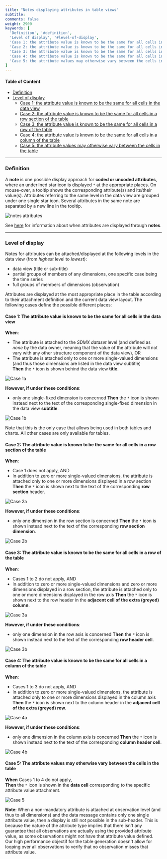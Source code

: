 ```yaml
---
title: "Notes displaying attributes in table views"
subtitle: 
comments: false
weight: 2900
keywords: [
  'Definition', '#definition',
  'Level of display', '#level-of-display',
  'Case 1: the attribute value is known to be the same for all cells in the data view', '#case-1-the-attribute-value-is-known-to-be-the-same-for-all-cells-in-the-data-view',
  'Case 2: the attribute value is known to be the same for all cells in a row section of the table', '#case-2-the-attribute-value-is-known-to-be-the-same-for-all-cells-in-a-row-section-of-the-table',
  'Case 3: the attribute value is known to be the same for all cells in a row of the table', '#case-3-the-attribute-value-is-known-to-be-the-same-for-all-cells-in-a-row-of-the-table',
  'Case 4: the attribute value is known to be the same for all cells in a column of the table', '#case-4-the-attribute-value-is-known-to-be-the-same-for-all-cells-in-a-column-of-the-table',
  'Case 5: the attribute values may otherwise vary between the cells in the table', '#case-5-the-attribute-values-may-otherwise-vary-between-the-cells-in-the-table',
]
---
```


#### Table of Content
- [Definition](#definition)
- [Level of display](#level-of-display)
  - [Case 1: the attribute value is known to be the same for all cells in the data view](#case-1-the-attribute-value-is-known-to-be-the-same-for-all-cells-in-the-data-view)
  - [Case 2: the attribute value is known to be the same for all cells in a row section of the table](#case-2-the-attribute-value-is-known-to-be-the-same-for-all-cells-in-a-row-section-of-the-table)
  - [Case 3: the attribute value is known to be the same for all cells in a row of the table](#case-3-the-attribute-value-is-known-to-be-the-same-for-all-cells-in-a-row-of-the-table)
  - [Case 4: the attribute value is known to be the same for all cells in a column of the table](#case-4-the-attribute-value-is-known-to-be-the-same-for-all-cells-in-a-column-of-the-table)
  - [Case 5: the attribute values may otherwise vary between the cells in the table](#case-5-the-attribute-values-may-otherwise-vary-between-the-cells-in-the-table)

---

### Definition
A **note** is one possible display approach for **coded or uncoded attributes**, where an underlined star icon is displayed `*` at the appropriate places. On mouse-over, a tooltip shows the corresponding attribute(s) and its/their value(s). Attributes referring to the same level in the data view are grouped under one single star icon. Several attributes in the same note are separated by a new line in the tooltip. 

![notes attributes](/dotstatsuite-documentation/images/using-de-footnotes.png)

See [here](https://sis-cc.gitlab.io/dotstatsuite-documentation/using-de/viewing-data/preview-table/#display-of-additional-information) for information about when attributes are displayed through **notes**.

---

### Level of display
Notes for attributes can be attached/displayed at the following levels in the data view (from *highest* level to *lowest*):
* data view (title or sub-title)
* partial groups of members of any dimensions, one specific case being the time series
* full groups of members of dimensions (observation)

Attributes are displayed at the most appropriate place in the table according to their attachment definition and the current data view layout. The following cases define the possible different places:

#### Case 1: The attribute value is known to be the same for all cells in the data view

**When**:
* The attribute is attached to the *SDMX dataset* level (and defined as *none* by the data owner, meaning that the value of the attribute will not vary with any other structure component of the data view), OR
* The attribute is attached only to one or more single-valued dimensions (and thus those dimensions are listed in the data view subtitle)  
**Then** the `*` icon is shown behind the data view **title**.  

![Case 1a](/dotstatsuite-documentation/images/using-de-footnotes-scenario1-with-no-relationship.PNG)

**However, if under these conditions**:
* only one single-fixed dimension is concerned
**Then** the `*` icon is shown instead next to the text of the corresponding single-fixed dimension in the data view **subtitle**.  

![Case 1b](/dotstatsuite-documentation/images/using-de-footnotes-one-dim-relationship.png)

Note that this is the only case that allows being used in both tables and charts. All other cases are only available for tables.

#### Case 2: The attribute value is known to be the same for all cells in a row section of the table

**When**:
* Case 1 does not apply, AND
* In addition to zero or more single-valued dimensions, the attribute is attached only to one or more dimensions displayed in a row section  
**Then** the `*` icon is shown next to the text of the corresponding **row section** header.  

![Case 2a](/dotstatsuite-documentation/images/using-de-footnotes-case5-with-2+dim-relationship.PNG)

**However, if under these conditions**:
* only one dimension in the row section is concerned
**Then** the `*` icon is shown instead next to the text of the corresponding **row section dimension**.  

![Case 2b](/dotstatsuite-documentation/images/using-de-footnotes-case2-with-1-dim-relationship.PNG)

#### Case 3: The attribute value is known to be the same for all cells in a row of the table
**When**:
* Cases 1 to 2 do not apply, AND
* In addition to zero or more single-valued dimensions and zero or more dimensions displayed in a row section, the attribute is attached only to one or more dimensions displayed in the row axis
**Then** the `*` icon is shown next to the row header in the **adjacent cell of the extra (greyed) column**.  
 
![Case 3a](/dotstatsuite-documentation/images/using-de-footnotes-case8-with-2+dim-relationship.PNG)

**However, if under these conditions**:
* only one dimension in the row axis is concerned
**Then** the `*` icon is shown instead next to the text of the corresponding **row header cell**.  

![Case 3b](/dotstatsuite-documentation/images/using-de-footnotes-case3-with-1or2+dim-relationship.PNG)

#### Case 4: The attribute value is known to be the same for all cells in a column of the table
**When**:
* Cases 1 to 3 do not apply, AND
* In addition to zero or more single-valued dimensions, the attribute is attached only to one or more dimensions displayed in the column axis
**Then** the `*` icon is shown next to the column header in the **adjacent cell of the extra (greyed) row**.

![Case 4a](/dotstatsuite-documentation/images/using-de-footnotes-case4-with-2+dim-relationship.PNG)

**However, if under these conditions**:
* only one dimension in the column axis is concerned
**Then** the `*` icon is shown instead next to the text of the corresponding **column header cell**.  

![Case 4b](/dotstatsuite-documentation/images/using-de-footnotes-case7.1.1-with-2+dim-relationship.PNG)

#### Case 5: The attribute values may otherwise vary between the cells in the table

**When** Cases 1 to 4 do not apply,  
**Then** the `*` icon is shown in the **data cell** corresponding to the specific attribute value attachment.

![Case 5](/dotstatsuite-documentation/images/using-de-footnotes.png)

**Note**: When a non-mandatory attribute is attached at observation level (and thus to all dimensions) and the data message contains only one single attribute value, then a display is still not possible in the sub-header. This is because the nature of the attribute type implies that there isn't any guarantee that all observations are actually using the provided attribute value, as some observations might not have that attribute value defined. Our high performance objectif for the table generation doesn't allow for looping over all observations to verify that no observation misses that attribute value.
